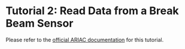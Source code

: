# Tutorial 2: Read Data from a Break Beam Sensor

Please refer to the [official ARIAC documentation](https://ariac.readthedocs.io/en/latest/tutorials/tutorial_2.html) for this tutorial.
